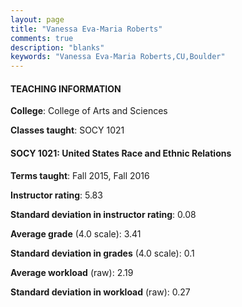 ```yaml
---
layout: page
title: "Vanessa Eva-Maria Roberts" 
comments: true
description: "blanks"
keywords: "Vanessa Eva-Maria Roberts,CU,Boulder"
---
```

<head>
<script src="https://ajax.googleapis.com/ajax/libs/jquery/2.1.3/jquery.min.js"></script>
<script src="https://dl.dropboxusercontent.com/s/pc42nxpaw1ea4o9/highcharts.js?dl=0"></script>
<!-- <script src="../assets/js/highcharts.js"></script> -->
<style type="text/css">@font-face {
	font-family: "Bebas Neue";
	src: url(https://www.filehosting.org/file/details/544349/BebasNeue Regular.otf) format("opentype");
	}
	h1.Bebas { 
		font-family: "Bebas Neue", Verdana, Tahoma;
	}
</style>
</head>
	   
#### TEACHING INFORMATION

**College**: College of Arts and Sciences

**Classes taught**: SOCY 1021

#### SOCY 1021: United States Race and Ethnic Relations

**Terms taught**: Fall 2015, Fall 2016

**Instructor rating**: 5.83

**Standard deviation in instructor rating**: 0.08

**Average grade** (4.0 scale): 3.41

**Standard deviation in grades** (4.0 scale): 0.1

**Average workload** (raw): 2.19

**Standard deviation in workload** (raw): 0.27

